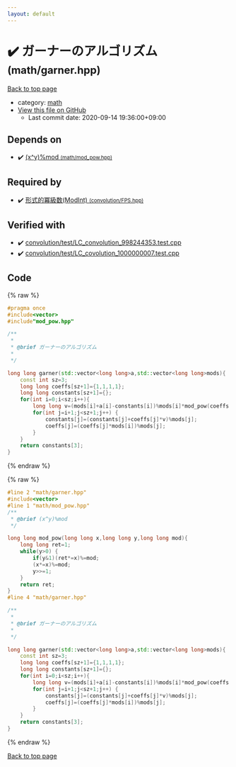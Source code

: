 ```yaml
---
layout: default
---
```


<!-- mathjax config similar to math.stackexchange -->
<script type="text/javascript" async
  src="https://cdnjs.cloudflare.com/ajax/libs/mathjax/2.7.5/MathJax.js?config=TeX-MML-AM_CHTML">
</script>
<script type="text/x-mathjax-config">
  MathJax.Hub.Config({
    TeX: { equationNumbers: { autoNumber: "AMS" }},
    tex2jax: {
      inlineMath: [ ['$','$'] ],
      processEscapes: true
    },
    "HTML-CSS": { matchFontHeight: false },
    displayAlign: "left",
    displayIndent: "2em"
  });
</script>

<script type="text/javascript" src="https://cdnjs.cloudflare.com/ajax/libs/jquery/3.4.1/jquery.min.js"></script>
<script src="https://cdn.jsdelivr.net/npm/jquery-balloon-js@1.1.2/jquery.balloon.min.js" integrity="sha256-ZEYs9VrgAeNuPvs15E39OsyOJaIkXEEt10fzxJ20+2I=" crossorigin="anonymous"></script>
<script type="text/javascript" src="../../assets/js/copy-button.js"></script>
<link rel="stylesheet" href="../../assets/css/copy-button.css" />


# :heavy_check_mark: ガーナーのアルゴリズム <small>(math/garner.hpp)</small>

<a href="../../index.html">Back to top page</a>

* category: <a href="../../index.html#7e676e9e663beb40fd133f5ee24487c2">math</a>
* <a href="{{ site.github.repository_url }}/blob/master/math/garner.hpp">View this file on GitHub</a>
    - Last commit date: 2020-09-14 19:36:00+09:00




## Depends on

* :heavy_check_mark: <a href="mod_pow.hpp.html">(x^y)%mod <small>(math/mod_pow.hpp)</small></a>


## Required by

* :heavy_check_mark: <a href="../convolution/FPS.hpp.html">形式的冪級数(ModInt) <small>(convolution/FPS.hpp)</small></a>


## Verified with

* :heavy_check_mark: <a href="../../verify/convolution/test/LC_convolution_998244353.test.cpp.html">convolution/test/LC_convolution_998244353.test.cpp</a>
* :heavy_check_mark: <a href="../../verify/convolution/test/LC_covolution_1000000007.test.cpp.html">convolution/test/LC_covolution_1000000007.test.cpp</a>


## Code

<a id="unbundled"></a>
{% raw %}
```cpp
#pragma once
#include<vector>
#include"mod_pow.hpp"

/**
 * 
 * @brief ガーナーのアルゴリズム
 *
 */

long long garner(std::vector<long long>a,std::vector<long long>mods){
    const int sz=3;
    long long coeffs[sz+1]={1,1,1,1};
    long long constants[sz+1]={};
    for(int i=0;i<sz;i++){
        long long v=(mods[i]+a[i]-constants[i])%mods[i]*mod_pow(coeffs[i],mods[i]-2,mods[i])%mods[i];
        for(int j=i+1;j<sz+1;j++) {
            constants[j]=(constants[j]+coeffs[j]*v)%mods[j];
            coeffs[j]=(coeffs[j]*mods[i])%mods[j];
        }
    }
    return constants[3];
}
```
{% endraw %}

<a id="bundled"></a>
{% raw %}
```cpp
#line 2 "math/garner.hpp"
#include<vector>
#line 1 "math/mod_pow.hpp"
/**
 * @brief (x^y)%mod
 */

long long mod_pow(long long x,long long y,long long mod){
    long long ret=1;
    while(y>0) {
        if(y&1)(ret*=x)%=mod;
        (x*=x)%=mod;
        y>>=1;
    }
    return ret;
}
#line 4 "math/garner.hpp"

/**
 * 
 * @brief ガーナーのアルゴリズム
 *
 */

long long garner(std::vector<long long>a,std::vector<long long>mods){
    const int sz=3;
    long long coeffs[sz+1]={1,1,1,1};
    long long constants[sz+1]={};
    for(int i=0;i<sz;i++){
        long long v=(mods[i]+a[i]-constants[i])%mods[i]*mod_pow(coeffs[i],mods[i]-2,mods[i])%mods[i];
        for(int j=i+1;j<sz+1;j++) {
            constants[j]=(constants[j]+coeffs[j]*v)%mods[j];
            coeffs[j]=(coeffs[j]*mods[i])%mods[j];
        }
    }
    return constants[3];
}

```
{% endraw %}

<a href="../../index.html">Back to top page</a>

